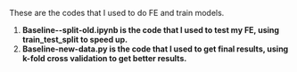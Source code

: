 These are the codes that I used to do FE and train models.<br/>
1. **Baseline--split-old.ipynb is the code that I used to test my FE, using train_test_split to speed up.**
2. **Baseline-new-data.py is the code that I used to get final results, using k-fold cross validation to get better results.**
